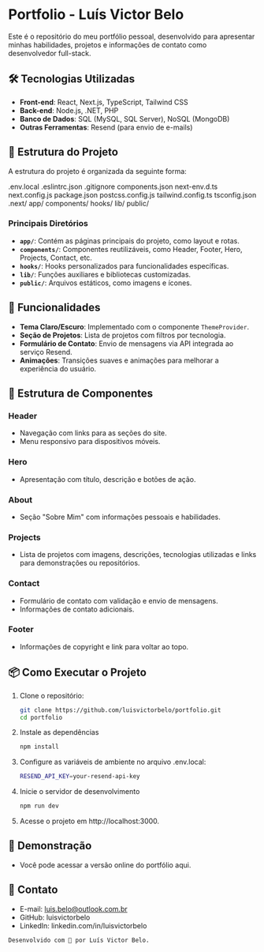 # Portfolio - Luís Victor Belo

Este é o repositório do meu portfólio pessoal, desenvolvido para apresentar minhas habilidades, projetos e informações de contato como desenvolvedor full-stack.

## 🛠️ Tecnologias Utilizadas

- **Front-end**: React, Next.js, TypeScript, Tailwind CSS
- **Back-end**: Node.js, .NET, PHP
- **Banco de Dados**: SQL (MySQL, SQL Server), NoSQL (MongoDB)
- **Outras Ferramentas**: Resend (para envio de e-mails)

## 📂 Estrutura do Projeto

A estrutura do projeto é organizada da seguinte forma:

.env.local .eslintrc.json .gitignore components.json next-env.d.ts next.config.js package.json postcss.config.js tailwind.config.ts tsconfig.json .next/ app/ components/ hooks/ lib/ public/


### Principais Diretórios

- **`app/`**: Contém as páginas principais do projeto, como layout e rotas.
- **`components/`**: Componentes reutilizáveis, como Header, Footer, Hero, Projects, Contact, etc.
- **`hooks/`**: Hooks personalizados para funcionalidades específicas.
- **`lib/`**: Funções auxiliares e bibliotecas customizadas.
- **`public/`**: Arquivos estáticos, como imagens e ícones.

## 🚀 Funcionalidades

- **Tema Claro/Escuro**: Implementado com o componente `ThemeProvider`.
- **Seção de Projetos**: Lista de projetos com filtros por tecnologia.
- **Formulário de Contato**: Envio de mensagens via API integrada ao serviço Resend.
- **Animações**: Transições suaves e animações para melhorar a experiência do usuário.

## 📄 Estrutura de Componentes

### Header
- Navegação com links para as seções do site.
- Menu responsivo para dispositivos móveis.

### Hero
- Apresentação com título, descrição e botões de ação.

### About
- Seção "Sobre Mim" com informações pessoais e habilidades.

### Projects
- Lista de projetos com imagens, descrições, tecnologias utilizadas e links para demonstrações ou repositórios.

### Contact
- Formulário de contato com validação e envio de mensagens.
- Informações de contato adicionais.

### Footer
- Informações de copyright e link para voltar ao topo.

## 📦 Como Executar o Projeto

1. Clone o repositório:
   ```bash
   git clone https://github.com/luisvictorbelo/portfolio.git
   cd portfolio

2. Instale as dependências
    ```bash
    npm install

3. Configure as variáveis de ambiente no arquivo .env.local:
    ```bash
    RESEND_API_KEY=your-resend-api-key

4. Inicie o servidor de desenvolvimento
    ```bash
    npm run dev

5. Acesse o projeto em http://localhost:3000.

## 🌟 Demonstração
- Você pode acessar a versão online do portfólio aqui.

## 📧 Contato
- E-mail: luis.belo@outlook.com.br
- GitHub: luisvictorbelo
- LinkedIn: linkedin.com/in/luisvictorbelo

``` Desenvolvido com 💜 por Luís Victor Belo. ```

